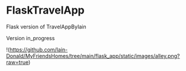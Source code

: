 # FlaskTravelApp

Flask version of TravelAppByIain

Version in_progress

!(https://github.com/Iain-Donald/MyFriendsHomes/tree/main/flask_app/static/images/alley.png?raw=true)
